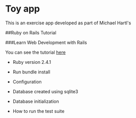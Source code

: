# Toy app

This is an exercise app developed as part of Michael Hartl's

##Ruby on Rails Tutorial

###Learn Web Development with Rails

You can see the tutorial [here](https://www.railstutorial.org/book)

* Ruby version 2.4.1

* Run bundle install

* Configuration

* Database created using sqlite3

* Database initialization

* How to run the test suite
